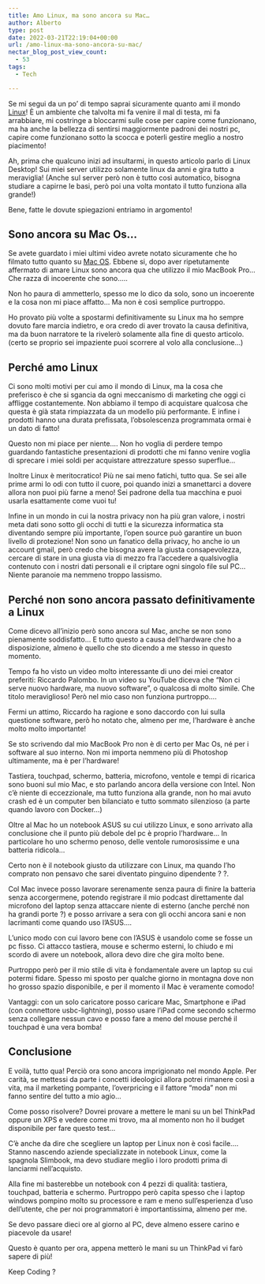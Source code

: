 ```yaml
---
title: Amo Linux, ma sono ancora su Mac…
author: Alberto
type: post
date: 2022-03-21T22:19:04+00:00
url: /amo-linux-ma-sono-ancora-su-mac/
nectar_blog_post_view_count:
  - 53
tags:
  - Tech

---
```

Se mi segui da un po’ di tempo saprai sicuramente quanto ami il mondo [Linux][1]! È un ambiente che talvolta mi fa venire il mal di testa, mi fa arrabbiare, mi costringe a bloccarmi sulle cose per capire come funzionano, ma ha anche la bellezza di sentirsi maggiormente padroni dei nostri pc, capire come funzionano sotto la scocca e poterli gestire meglio a nostro piacimento!

Ah, prima che qualcuno inizi ad insultarmi, in questo articolo parlo di Linux Desktop! Sui miei server utilizzo solamente linux da anni e gira tutto a meraviglia! (Anche sul server però non è tutto così automatico, bisogna studiare a capirne le basi, però poi una volta montato il tutto funziona alla grande!)

Bene, fatte le dovute spiegazioni entriamo in argomento!

## Sono ancora su Mac Os…

Se avete guardato i miei ultimi video avrete notato sicuramente che ho filmato tutto quanto su [Mac OS][2]. Ebbene si, dopo aver ripetutamente affermato di amare Linux sono ancora qua che utilizzo il mio MacBook Pro… Che razza di incoerente che sono…..

Non ho paura di ammetterlo, spesso me lo dico da solo, sono un incoerente e la cosa non mi piace affatto… Ma non è così semplice purtroppo.

Ho provato più volte a spostarmi definitivamente su Linux ma ho sempre dovuto fare marcia indietro, e ora credo di aver trovato la causa definitiva, ma da buon narratore te la rivelerò solamente alla fine di questo articolo. (certo se proprio sei impaziente puoi scorrere al volo alla conclusione…)

## Perché amo Linux

Ci sono molti motivi per cui amo il mondo di Linux, ma la cosa che preferisco è che si sgancia da ogni meccanismo di marketing che oggi ci affligge costantemente. Non abbiamo il tempo di acquistare qualcosa che questa è già stata rimpiazzata da un modello più performante. E infine i prodotti hanno una durata prefissata, l’obsolescenza programmata ormai è un dato di fatto!

Questo non mi piace per niente…. Non ho voglia di perdere tempo guardando fantastiche presentazioni di prodotti che mi fanno venire voglia di sprecare i miei soldi per acquistare attrezzature spesso superflue…

Inoltre Linux è meritocratico! Più ne sai meno fatichi, tutto qua. Se sei alle prime armi lo odi con tutto il cuore, poi quando inizi a smanettarci a dovere allora non puoi più farne a meno! Sei padrone della tua macchina e puoi usarla esattamente come vuoi tu!

Infine in un mondo in cui la nostra privacy non ha più gran valore, i nostri meta dati sono sotto gli occhi di tutti e la sicurezza informatica sta diventando sempre più importante, l’open source può garantire un buon livello di protezione! Non sono un fanatico della privacy, ho anche io un account gmail, però credo che bisogna avere la giusta consapevolezza, cercare di stare in una giusta via di mezzo fra l’accedere a qualsivoglia contenuto con i nostri dati personali e il criptare ogni singolo file sul PC… Niente paranoie ma nemmeno troppo lassismo.

## Perché non sono ancora passato definitivamente a Linux

Come dicevo all’inizio però sono ancora sul Mac, anche se non sono pienamente soddisfatto… E tutto questo a causa dell’hardware che ho a disposizione, almeno è quello che sto dicendo a me stesso in questo momento.

Tempo fa ho visto un video molto interessante di uno dei miei creator preferiti: Riccardo Palombo. In un video su YouTube diceva che “Non ci serve nuovo hardware, ma nuovo software”, o qualcosa di molto simile. Che titolo meraviglioso! Però nel mio caso non funziona purtroppo….

Fermi un attimo, Riccardo ha ragione e sono daccordo con lui sulla questione software, però ho notato che, almeno per me, l’hardware è anche molto molto importante!

Se sto scrivendo dal mio MacBook Pro non è di certo per Mac Os, né per i software al suo interno. Non mi importa nemmeno più di Photoshop ultimamente, ma è per l’hardware!

Tastiera, touchpad, schermo, batteria, microfono, ventole e tempi di ricarica sono buoni sul mio Mac, e sto parlando ancora della versione con Intel. Non c’è niente di eccezzionale, ma tutto funziona alla grande, non ho mai avuto crash ed è un computer ben bilanciato e tutto sommato silenzioso (a parte quando lavoro con Docker…)

Oltre al Mac ho un notebook ASUS su cui utilizzo Linux, e sono arrivato alla conclusione che il punto più debole del pc è proprio l’hardware… In particolare ho uno schermo penoso, delle ventole rumorosissime e una batteria ridicola…

Certo non è il notebook giusto da utilizzare con Linux, ma quando l’ho comprato non pensavo che sarei diventato pinguino dipendente ? ?.

Col Mac invece posso lavorare serenamente senza paura di finire la batteria senza accorgermene, potendo registrare il mio podcast direttamente dal microfono del laptop senza attaccare niente di esterno (anche perché non ha grandi porte ?) e posso arrivare a sera con gli occhi ancora sani e non lacrimanti come quando uso l’ASUS….

L’unico modo con cui lavoro bene con l’ASUS è usandolo come se fosse un pc fisso. Ci attacco tastiera, mouse e schermo esterni, lo chiudo e mi scordo di avere un notebook, allora devo dire che gira molto bene.

Purtroppo però per il mio stile di vita è fondamentale avere un laptop su cui potermi fidare. Spesso mi sposto per qualche giorno in montagna dove non ho grosso spazio disponibile, e per il momento il Mac è veramente comodo!

Vantaggi: con un solo caricatore posso caricare Mac, Smartphone e iPad (con connettore usbc-lightning), posso usare l’iPad come secondo schermo senza collegare nessun cavo e posso fare a meno del mouse perché il touchpad è una vera bomba!



## Conclusione

E voilà, tutto qua! Perciò ora sono ancora imprigionato nel mondo Apple. Per carità, se mettessi da parte i concetti ideologici allora potrei rimanere così a vita, ma il marketing pompante, l’overpricing e il fattore “moda” non mi fanno sentire del tutto a mio agio…

Come posso risolvere? Dovrei provare a mettere le mani su un bel ThinkPad oppure un XPS e vedere come mi trovo, ma al momento non ho il budget disponibile per fare questo test…

C’è anche da dire che scegliere un laptop per Linux non è così facile…. Stanno nascendo aziende specializzate in notebook Linux, come la spagnola Slimbook, ma devo studiare meglio i loro prodotti prima di lanciarmi nell’acquisto.

Alla fine mi basterebbe un notebook con 4 pezzi di qualità: tastiera, touchpad, batteria e schermo. Purtroppo però capita spesso che i laptop windows pompino molto su processore e ram e meno sull’esperienza d’uso dell’utente, che per noi programmatori è importantissima, almeno per me.

Se devo passare dieci ore al giorno al PC, deve almeno essere carino e piacevole da usare!

Questo è quanto per ora, appena metterò le mani su un ThinkPad vi farò sapere di più!

Keep Coding ?

 [1]: /perche-dovremmo-tutti-passare-a-linux-e-perche-non-lo-facciamo/
 [2]: /nuovo-macbook-pro-2020-per-sviluppo-web/
